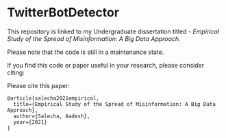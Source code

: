 # TwitterBotDetector

This repository is linked to my Undergraduate dissertation titled - *Empirical Study of the Spread of Misinformation: A Big Data Approach*. 

Please note that the code is still in a maintenance state.

If you find this code or paper useful in your research, please consider citing:

Please cite this paper:

```
@article{salecha2021empirical,
  title={Empirical Study of the Spread of Misinformation: A Big Data Approach},
  author={Salecha, Aadesh},
  year={2021}
}
```
